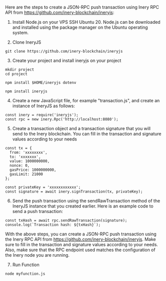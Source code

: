 Here are the steps to create a JSON-RPC push transaction using Inery RPC API from https://github.com/inery-blockchain/ineryjs:

1. Install Node.js on your VPS SSH Ubuntu 20. Node.js can be downloaded and installed using the package manager on the Ubuntu operating system.

2. Clone IneryJS
```
git clone https://github.com/inery-blockchain/ineryjs
```

3. Create your project and install ineryjs on your project
```
mkdir project
cd project
```
```
npm install $HOME/ineryjs dotenv
```
```
npm install ineryjs
```

4. Create a new JavaScript file, for example "transaction.js", and create an instance of IneryJS as follows:
```
const inery = require('ineryjs');
const rpc = new inery.Rpc('http://localhost:8080');
```
5. Create a transaction object and a transaction signature that you will send to the Inery blockchain. You can fill in the transaction and signature values according to your needs
```
const tx = {
  from: 'xxxxxxxx',
  to: 'xxxxxxx',
  value: 1000000000,
  nonce: 0,
  gasPrice: 1000000000,
  gasLimit: 21000
};

const privateKey = 'xxxxxxxxxxxx';
const signature = await inery.signTransaction(tx, privateKey);
```

6. Send the push transaction using the sendRawTransaction method of the IneryJS instance that you created earlier. Here is an example code to send a push transaction:
```
const txHash = await rpc.sendRawTransaction(signature);
console.log(`Transaction hash: ${txHash}`);
```

With the above steps, you can create a JSON-RPC push transaction using the Inery RPC API from https://github.com/inery-blockchain/ineryjs. Make sure to fill in the transaction and signature values according to your needs. Also, make sure that the RPC endpoint used matches the configuration of the Inery node you are running.

7. Run Function
```
node myfunction.js
```



